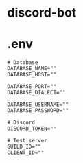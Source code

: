 # discord-bot

# .env
```dotenv
# Database
DATABASE_NAME=""
DATABASE_HOST=""

DATABASE_PORT=""
DATABASE_DIALECT=""

DATABASE_USERNAME=""
DATABASE_PASSWORD=""

# Discord
DISCORD_TOKEN=""

# Test server
GUILD_ID=""
CLIENT_ID=""
```